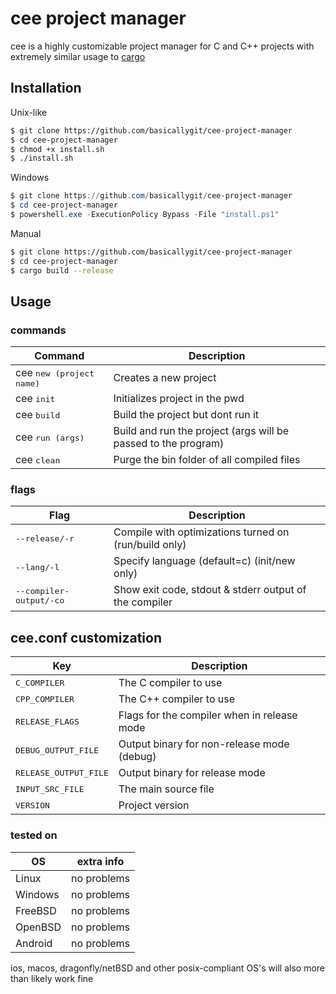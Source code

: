 # cee project manager

cee is a highly customizable project manager for C and C++ projects with extremely similar usage to [cargo](https://github.com/rust-lang/cargo/)

## Installation

Unix-like

```bash
$ git clone https://github.com/basicallygit/cee-project-manager
$ cd cee-project-manager
$ chmod +x install.sh
$ ./install.sh
```

Windows

```powershell
$ git clone https://github.com/basicallygit/cee-project-manager
$ cd cee-project-manager
$ powershell.exe -ExecutionPolicy Bypass -File "install.ps1"
```

Manual

```bash
$ git clone https://github.com/basicallygit/cee-project-manager
$ cd cee-project-manager
$ cargo build --release
```


## Usage

### commands

|Command|Description|
|---|---|
|cee <kbd>new (project name)</kbd>|Creates a new project|
|cee <kbd>init</kbd>|Initializes project in the pwd|
|cee <kbd>build</kbd>|Build the project but dont run it|
|cee <kbd>run</kbd><kbd> (args) </kbd>|Build and run the project (args will be passed to the program)|
|cee <kbd>clean</kbd>|Purge the bin folder of all compiled files|

### flags

|Flag|Description|
|---|---|
|<kbd>--release/-r</kbd>|Compile with optimizations turned on (run/build only)|
|<kbd>--lang/-l</kbd>|Specify language (default=c) (init/new only)|
|<kbd>--compiler-output/-co</kbd>|Show exit code, stdout & stderr output of the compiler|

## cee.conf customization

|Key|Description|
|---|---|
|<kbd>C_COMPILER</kbd>|The C compiler to use|
|<kbd>CPP_COMPILER</kbd>|The C++ compiler to use|
|<kbd>RELEASE_FLAGS</kbd>|Flags for the compiler when in release mode|
|<kbd>DEBUG_OUTPUT_FILE</kbd>|Output binary for non-release mode (debug)|
|<kbd>RELEASE_OUTPUT_FILE</kbd>|Output binary for release mode|
|<kbd>INPUT_SRC_FILE</kbd>|The main source file|
|<kbd>VERSION</kbd>|Project version|

### tested on

|OS|extra info|
|---|---|
|Linux|no problems|
|Windows|no problems|
|FreeBSD|no problems|
|OpenBSD|no problems|
|Android|no problems|

ios, macos, dragonfly/netBSD and other posix-compliant OS's will also more than likely work fine
